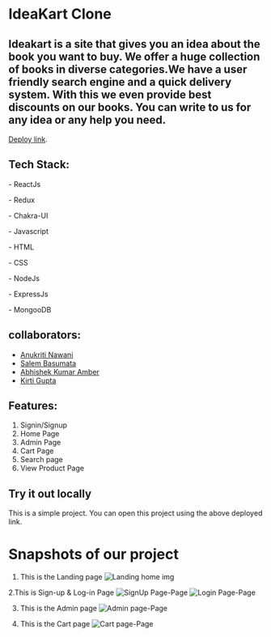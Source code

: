 # IdeaKart Clone

## Ideakart is a site that gives you an idea about the book you want to buy. We offer a huge collection of books in diverse categories.We have a user friendly search engine and a quick delivery system. With this we even provide best discounts on our books. You can write to us for any idea or any help you need.

[Deploy link](https://playful-hummingbird-6d8d46.netlify.app).


## Tech Stack:

  <p>- ReactJs</p>
  <p>- Redux</p>
  <p>- Chakra-UI</p>
  <p>- Javascript</p>
  <p>- HTML</p>
  <p>- CSS</p>
  <p>- NodeJs</p>
  <p>- ExpressJs</p>
  <p>- MongooDB</p>
  
## collaborators:
-  [Anukriti Nawani](https://github.com/Anukriti-Nawani)
- [Salem Basumata](https://github.com/salemebasumata58)
- [Abhishek Kumar Amber](https://github.com/abhiamber)
- [Kirti Gupta](https://github.com/kirti2818)


## Features:
1. Signin/Signup
2. Home Page
3. Admin Page
4. Cart Page
5. Search page
6. View Product Page
 

## Try it out locally
This is a simple project. You can open this project using the above deployed link.  

<h1>Snapshots of our project</h1>

1. This is the Landing page
![Landing home img](https://i.postimg.cc/bN0yLgLP/Screenshot-1075.png)

2.This is Sign-up & Log-in Page
 ![SignUp Page-Page](https://i.ibb.co/sFLjT5V/Screenshot-1071.png)
 ![Login Page-Page](https://i.ibb.co/sPLgSf6/Screenshot-1072.png)
 
 3. This is the Admin page
![ Admin page-Page](https://i.ibb.co/yBvs1PV/Screenshot-1074.png)

 4. This is the Cart page
![ Cart page-Page](https://i.ibb.co/84Npr0w/Screenshot-1073.png)
